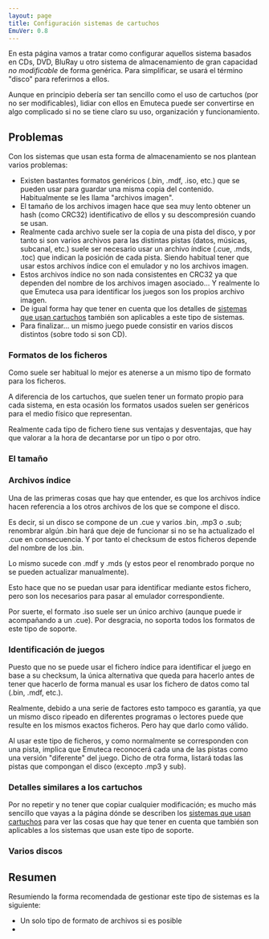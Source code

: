 ```yaml
---
layout: page
title: Configuración sistemas de cartuchos
EmuVer: 0.8
---
```


En esta página vamos a tratar como configurar aquellos sistema basados en CDs, DVD, BluRay u otro sistema de almacenamiento de gran capacidad *no modificable* de forma genérica. Para simplificar, se usará el término "disco" para referirnos a ellos.

Aunque en principio debería ser tan sencillo como el uso de cartuchos (por no ser modificables), lidiar con ellos en Emuteca puede ser convertirse en algo complicado si no se tiene claro su uso, organización y funcionamiento.


## Problemas

Con los sistemas que usan esta forma de almacenamiento se nos plantean varios problemas:

  - Existen bastantes formatos genéricos (.bin, .mdf, .iso, etc.) que se pueden usar para guardar una misma copia del contenido. Habitualmente se les llama "archivos imagen".
  - El tamaño de los archivos imagen hace que sea muy lento obtener un hash (como CRC32) identificativo de ellos y su descompresión cuando se usan.
  - Realmente cada archivo suele ser la copia de una pista del disco, y por tanto si son varios archivos para las distintas pistas (datos, músicas, subcanal, etc.) suele ser necesario usar un archivo índice (.cue, .mds, .toc) que indican la posición de cada pista. Siendo habitual tener que usar estos archivos índice con el emulador y no los archivos imagen.
  - Estos archivos índice no son nada consistentes en CRC32 ya que dependen del nombre de los archivos imagen asociado... Y realmente lo que Emuteca usa para identificar los juegos son los propios archivo imagen.
  - De igual forma hay que tener en cuenta que los detalles de [sistemas que usan cartuchos](Cart-Config) también son aplicables a este tipo de sistemas.
  - Para finalizar... un mismo juego puede consistir en varios discos distintos (sobre todo si son CD).


### Formatos de los ficheros

Como suele ser habitual lo mejor es atenerse a un mismo tipo de formato para los ficheros.

A diferencia de los cartuchos, que suelen tener un formato propio para cada sistema, en esta ocasión los formatos usados suelen ser genéricos para el medio físico que representan.

Realmente cada tipo de fichero tiene sus ventajas y desventajas, que hay que valorar a la hora de decantarse por un tipo o por otro.

### El tamaño
  
### Archivos índice

Una de las primeras cosas que hay que entender, es que los archivos índice hacen referencia a los otros archivos de los que se compone el disco. 

Es decir, si un disco se compone de un .cue y varios .bin, .mp3 o .sub; renombrar algún .bin hará que deje de funcionar si no se ha actualizado el .cue en consecuencia. Y por tanto el checksum de estos ficheros depende del nombre de los .bin. 

Lo mismo sucede con .mdf y .mds (y estos peor el renombrado porque no se pueden actualizar manualmente).

Esto hace que no se puedan usar para identificar mediante estos fichero, pero son los necesarios para pasar al emulador correspondiente.

Por suerte, el formato .iso suele ser un único archivo (aunque puede ir acompañando a un .cue). Por desgracia, no soporta todos los formatos de este tipo de soporte.


### Identificación de juegos

Puesto que no se puede usar el fichero índice para identificar el juego en base a su checksum, la única alternativa que queda para hacerlo antes de tener que hacerlo de forma manual es usar los fichero de datos como tal (.bin, .mdf, etc.).

Realmente, debido a una serie de factores esto tampoco es garantía, ya que un mismo disco ripeado en diferentes programas o lectores puede que resulte en los mismos exactos ficheros. Pero hay que darlo como válido.

Al usar este tipo de ficheros, y como normalmente se corresponden con una pista, implica que Emuteca reconocerá cada una de las pistas como una versión "diferente" del juego. Dicho de otra forma, listará todas las pistas que compongan el disco (excepto .mp3 y sub).


### Detalles similares a los cartuchos

Por no repetir y no tener que copiar cualquier modificación; es mucho más sencillo que vayas a la página dónde se describen los [sistemas que usan cartuchos](Cart-Config) para ver las cosas que hay que tener en cuenta que también son aplicables a los sistemas que usan este tipo de soporte.

### Varios discos

## Resumen

Resumiendo la forma recomendada de gestionar este tipo de sistemas es la siguiente:

  - Un solo tipo de formato de archivos si es posible
  - 
